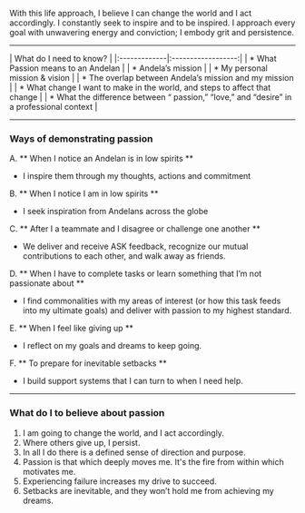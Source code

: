 With this life approach, I believe I can change the world and I act accordingly. I constantly seek to inspire and to be inspired. I approach every goal with unwavering energy and conviction; I embody grit and persistence.

----------


| What do I need to know?   |
|:-------------|:------------------:|
| *  What Passion means to an Andelan |
| *  Andela’s mission  |
| *  My personal mission & vision |
| *  The overlap between Andela’s mission and my mission |
| *  What change I want to make in the world, and steps to affect that change  |
| *  What the difference between “ passion,”  “love,” and “desire” in a professional context |


----------

### **Ways of demonstrating passion**

A. ** When I notice an Andelan is in low spirits **
- I inspire them through my thoughts, actions and commitment

B. ** When I notice I am in low spirits **
- I seek inspiration from Andelans across the globe

C. ** After I a teammate and I disagree or challenge one another **
- We deliver and receive ASK feedback, recognize our mutual contributions to each other, and walk away as friends.

D. ** When I have to complete tasks or learn something that I’m not passionate about **
 - I find commonalities with my areas of interest (or how this task feeds into my ultimate goals) and deliver with passion to my highest standard.

E. ** When I feel like giving up **
- I reflect on my goals and dreams to keep going.

F. ** To prepare for inevitable setbacks **
 - I build support systems that I can turn to when I need help.

----------


### **What do I to believe about passion**

1. I am going to change the world, and I act accordingly.
2. Where others give up, I persist.
3. In all I do there is a defined sense of direction and purpose.
4. Passion is that which deeply moves me. It's the fire from within which motivates me.
5. Experiencing failure increases my drive to succeed.
6. Setbacks are inevitable, and they won’t hold me from achieving my dreams.